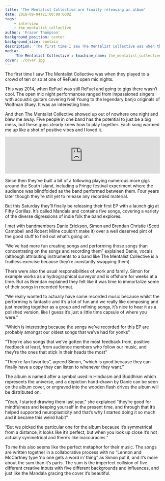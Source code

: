 ```yaml
---
title: 'The Mentalist Collective are finally releasing an album'
date: 2018-09-04T21:00:00.000Z
tags:
    - interview
    - the_mentalist_collective
author: 'Fraser Thompson'
background_position: center
background_size: contain
description: 'The first time I saw The Mentalist Collective was when they played to a crowd of ten or so at one of ReFuels open mic nights. This was way back and 2014, and they''re only just now releasing an album. What''s the big idea?'
media:
    'The Mentalist Collective': {machine_name: the_mentalist_collective}
cover: ./cover.jpg
---
```



The first time I saw The Mentalist Collective was when they played to a crowd of ten or so at one of ReFuels open mic nights.

This was 2014, when ReFuel was still ReFuel and going to gigs there wasn’t cool. The open mic night performances ranged from impassioned singers with acoustic guitars covering Neil Young to the legendary banjo originals of Wolfman Stuey. It was an interesting time.

And then The Mentalist Collective showed up out of nowhere one night and blew me away. Five people in one band has the potential to just be a big mess, but these guys clearly knew how to play together. Each song warmed me up like a shot of positive vibes and I loved it. 



<center><iframe style="border: 0; width: 100%; height: 120px;" src="https://bandcamp.com/EmbeddedPlayer/album=38699114/size=large/bgcol=ffffff/linkcol=0687f5/tracklist=false/artwork=small/transparent=true/" seamless><a href="http://thementalistcollective.bandcamp.com/album/mandala-ep">Mandala EP by The Mentalist Collective</a></iframe></center>

Since then they’ve built a bit of a following playing numerous more gigs around the South Island, including a Fringe festival experiment where the audience was blindfolded as the band performed between them. Four years later though they’re still yet to release any recorded material.

But this Saturday they’ll finally be releasing their first EP with a launch gig at Fifty Gorillas. It’s called Mandala and contains five songs, covering a variety of the diverse digressions of indie folk the band explores.

I met with bandmembers Danie Erickson, Simon and Brendan Christie (Scott Campbell and Robert Milne couldn’t make it) over a well deserved pint of the good stuff to find out what’s going on.

“We’ve had more fun creating songs and performing those songs than concentrating on the songs and recording them” explained Danie, vocals (although attributing instruments to a band like The Mentalist Collective is a fruitless exercise because they’re constantly swapping them).

There were also the usual responsibilities of work and family. Simon for example works as a hydrographical surveyor and is offshore for weeks at a time. But as Brendan explained they felt like it was time to immortalize some of their songs in recorded format.

“We really wanted to actually have some recorded music because whilst the performing is fantastic and it’s a lot of fun and we really like composing and just meeting together as a group and refining songs, it’s nice to hear it as a polished version, like I guess it’s just a little time capsule of where you were.”

“Which is interesting because the songs we’ve recorded for this EP are probably amongst our oldest songs that we’ve had for yonks” 

“They’re also songs that we’ve gotten the most feedback from, positive feedback at least, from audience members who follow our music, and they’re the ones that stick in their heads the most”

“They’re fan favorites”, agreed Simon, “which is good because they can finally have a copy they can listen to whenever they want.”

The album is named after a symbol used in Hinduism and Buddhism which represents the universe, and a depiction hand-drawn by Danie can be seen on the album cover, or engraved into the wooden flash drives the album will be distributed on.

“Yeah, I started drawing them last year,” she explained “they’re good for mindfulness and keeping yourself in the present time, and through that it’s helped supported neuroplasticity and that’s why I started doing it so much and it became this weird habit”

“But we picked the particular one for the album because it’s symmetrical from a distance, it looks like it’s perfect, but when you look up close it’s not actually symmetrical and there’s like inaccuracies.”

To me this also seems like the perfect metaphor for their music. The songs are written together in a collaborative process with no “Lennon and McCartney type ‘no one gets a word in’ thing” as Simon put it, and it’s more about the sum than it’s parts. The sum is the imperfect collision of five different creative inputs with five different backgrounds and influences, and just like the Mandala gracing the cover it’s beautiful.

